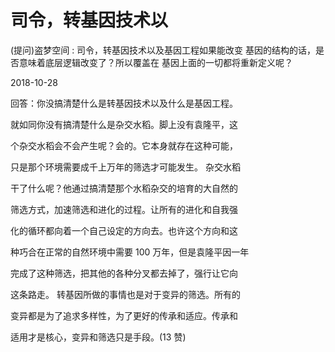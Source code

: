 # 司令，转基因技术以

(提问)盗梦空间 : 司令，转基因技术以及基因工程如果能改变 基因的结构的话，是否意味着底层逻辑改变了？所以覆盖在 基因上面的一切都将重新定义呢？

2018-10-28

回答：你没搞清楚什么是转基因技术以及什么是基因工程。

就如同你没有搞清楚什么是杂交水稻。脚上没有袁隆平，这

个杂交水稻会不会产生呢？会的。它本身就存在这种可能，

只是那个环境需要成千上万年的筛选才可能发生。 杂交水稻

干了什么呢？他通过搞清楚那个水稻杂交的培育的大自然的

筛选方式，加速筛选和进化的过程。让所有的进化和自我强

化的循环都向着一个自己设定的方向去。也许这个方向和这

种巧合在正常的自然环境中需要 100 万年，但是袁隆平因一年

完成了这种筛选，把其他的各种分叉都去掉了，强行让它向

这条路走。 转基因所做的事情也是对于变异的筛选。所有的

变异都是为了追求多样性，为了更好的传承和适应。传承和

适用才是核心，变异和筛选只是手段。(13 赞)